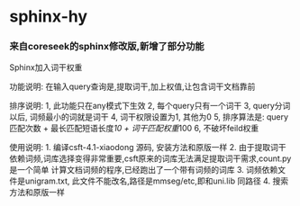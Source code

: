 # sphinx-hy

### 来自coreseek的sphinx修改版,新增了部分功能


Sphinx加入词干权重

功能说明:
        在输入query查询是,提取词干,加上权值,让包含词干文档靠前

排序说明:
        1, 此功能只在any模式下生效
        2, 每个query只有一个词干
        3, query分词以后, 词频最小的词就是词干
        4, 词干权限设置为1, 其他为0
        5, 排序算法是: query匹配次数 + 最长匹配短语长度*10 + 词干匹配权重*100
        6, 不破坏feild权重

使用说明:
        1. 编译csft-4.1-xiaodong 源码, 安装方法和原版一样
        2. 由于提取词干依赖词频,词库选择变得非常重要,csft原来的词库无法满足提取词干需求,count.py是一个简单
        计算文档词频的程序,已经跑出了一个带有词频的词库
        3. 词频依赖文件是unigram.txt, 此文件不能改名,路径是mmseg/etc,即和uni.lib 同路径
        4. 搜索方法和原版一样

